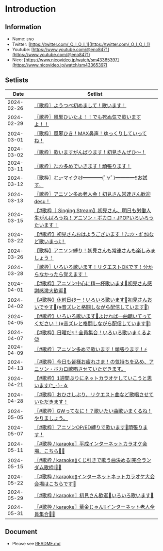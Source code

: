 # Introduction

## Information
- Name: ᴇɴᴏ
- Twitter: [https://twitter.com/_O_I_O_I_1](https://twitter.com/_O_I_O_I_1)
- Youtube: [https://www.youtube.com/@eno8471](https://www.youtube.com/@eno8471)
- Nico: [https://www.nicovideo.jp/watch/sm43365397](https://www.nicovideo.jp/watch/sm43365397)

## Setlists
| Date | Setlist |
|------|---------|
| 2024-02-26 | [〖歌枠〗ようつべ初めまして！歌います！](./setlists/2024-02-26.md) |
| 2024-02-29 | [〖歌枠〗風邪ひいたよ！！でも死ぬ気で歌いますよ！！](./setlists/2024-02-29.md) |
| 2024-03-01 | [〖歌枠〗風邪ひき！MAX鼻声！ゆっくりしていってね！](./setlists/2024-03-01.md) |
| 2024-03-02 | [〖歌枠〗歌いますがんばります！初見さんぜひ～！](./setlists/2024-03-02.md) |
| 2024-03-11 | [〖歌枠〗ｱﾆｿﾝ多めでいきます！頑張ります！](./setlists/2024-03-11.md) |
| 2024-03-12 | [〖歌枠〗ｵﾆｭｰマイクｷﾀ━━━━(ﾟ∀ﾟ)━━━━!!お試す。](./setlists/2024-03-12.md) |
| 2024-03-13 | [〖歌枠〗アニソン多め老人会！初見さん常連さん歓迎desu！](./setlists/2024-03-13.md) |
| 2024-03-15 | [【#歌枠 ｜Singing Stream】初見さん、明日も労働人生がんばろうね！アニソン・ボカロ・JPOPいろいろうたいます！](./setlists/2024-03-15.md) |
| 2024-03-22 | [【#歌枠】初見さんおはようございます！ｱﾆｿﾝ・ﾎﾞｶﾛなど歌いまっｽ！](./setlists/2024-03-22.md) |
| 2024-03-26 | [【歌枠】アニソン縛り！初見さんも常連さんも楽しみましょう！](./setlists/2024-03-26.md) |
| 2024-03-28 | [〖歌枠〗いろいろ歌います！リクエストOKです！分からなかったら覚えます！](./setlists/2024-03-28.md) |
| 2024-04-01 | [【#歌枠】アニソン中心に精一杯歌います🎤初見さん感謝感激大歓迎💫](./setlists/2024-04-01.md) |
| 2024-04-02 | [【#歌枠】休前日ｷﾀー！いろいろ歌います🎤初見さんおいでやす🌸(※音ズレと格闘しながら配信しています🙏)](./setlists/2024-04-02.md) |
| 2024-04-05 | [【#歌枠】いろいろ歌います🎤よければ一曲聴いてってください！(※音ズレと格闘しながら配信しています🙏)](./setlists/2024-04-05.md) |
| 2024-04-07 | [【#歌枠】日曜だﾖ！全員集合！いろいろ歌いまくるよ😉](./setlists/2024-04-07.md) |
| 2024-04-09 | [〖#歌枠〗アニソン多めで歌います！頑張ります！⚡](./setlists/2024-04-09.md) |
| 2024-04-13 | [〖#歌枠〗今日も皆様お疲れさま！の気持ちを込め、アニソン・ボカロ歌唱させていただきます。](./setlists/2024-04-13.md) |
| 2024-04-21 | [【#歌枠】1週間ぶりにネットカラオケしていこうと思います(^_-)-☆](./setlists/2024-04-21.md) |
| 2024-04-28 | [〖#歌枠〗おひさしぶり、リクエスト曲など歌唱させていただきます！](./setlists/2024-04-28.md) |
| 2024-05-05 | [〖#歌枠〗GWってなに！？歌いたい曲歌いまくるね！やりましょう。](./setlists/2024-05-05.md) |
| 2024-05-07 | [〖#歌枠〗アニソンOP/ED縛りで歌います🎤頑張ります！](./setlists/2024-05-07.md) |
| 2024-05-11 | [〖#歌枠 / karaoke〗平成インターネットカラオケ会場、こちら🎤✨](./setlists/2024-05-11.md) |
| 2024-05-15 | [〖#歌枠 / karaoke〗くじ引きで歌う曲決める❕完全ランダム歌枠❕🎤🌟](./setlists/2024-05-15.md) |
| 2024-05-22 | [〖#歌枠 / karaoke〗インターネットネットカラオケ大会会場はこちらです👋](./setlists/2024-05-22.md) |
| 2024-05-29 | [〖#歌枠 / karaoke〗初見さん歓迎💫いろいろ歌います🎤](./setlists/2024-05-29.md) |
| 2024-05-31 | [〖#歌枠 / karaoke〗華金じゃん❕❕インターネット老人全員集合🎵🌟](./setlists/2024-05-31.md) |

## Document
- Please see [README.md](https://github.com/DNIB/Setlist-Workspace/blob/main/public/README.md)